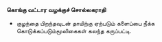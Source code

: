 **கொங்கு வட்டார வழக்குச் சொல்லகராதி**
- குழந்தை பிறந்தவுடன் தாயிற்கு ஏற்படும் களைப்பை நீக்க கொடுக்கப்படும்மூலிகைகள் கலந்த கருப்பட்டி.

